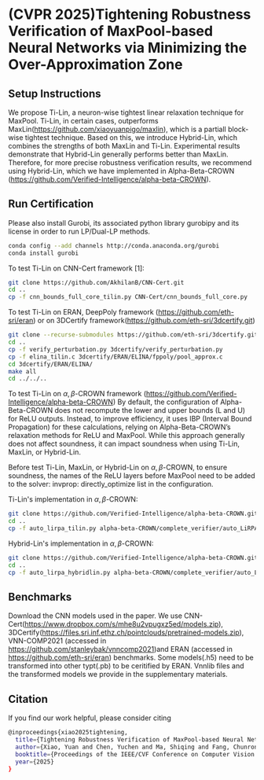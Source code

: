 
# (CVPR 2025)Tightening Robustness Verification of MaxPool-based Neural Networks via Minimizing the Over-Approximation Zone
## Setup Instructions

We propose Ti-Lin, a neuron-wise tightest linear relaxation technique for MaxPool. Ti-Lin, in certain cases, outperforms  MaxLin(https://github.com/xiaoyuanpigo/maxlin), which is a partiall block-wise tightest technique. Based on this, we introduce Hybrid-Lin, which combines the strengths of both  MaxLin and  Ti-Lin. Experimental results demonstrate that Hybrid-Lin generally performs better than MaxLin. Therefore, for more precise robustness verification results, we recommend using Hybrid-Lin, which we have implemented in Alpha-Beta-CROWN (https://github.com/Verified-Intelligence/alpha-beta-CROWN).

## Run Certification

Please also install Gurobi, its associated python library gurobipy and its license in order to run LP/Dual-LP methods.
```bash
conda config --add channels http://conda.anaconda.org/gurobi
conda install gurobi
```

To test Ti-Lin on CNN-Cert framework [1]:
```bash
git clone https://github.com/AkhilanB/CNN-Cert.git
cd ..
cp -f cnn_bounds_full_core_tilin.py CNN-Cert/cnn_bounds_full_core.py
```

To test Ti-Lin on ERAN, DeepPoly framework (https://github.com/eth-sri/eran) or on 3DCertify framework(https://github.com/eth-sri/3dcertify.git)
```bash
git clone --recurse-submodules https://github.com/eth-sri/3dcertify.git
cd ..
cp -f verify_perturbation.py 3dcertify/verify_perturbation.py 
cp -f elina_tilin.c 3dcertify/ERAN/ELINA/fppoly/pool_approx.c
cd 3dcertify/ERAN/ELINA/
make all
cd ../../..
```



To test Ti-Lin on $\alpha,\beta$-CROWN framework (https://github.com/Verified-Intelligence/alpha-beta-CROWN)
By default, the configuration of Alpha-Beta-CROWN does not recompute the lower and upper bounds (L and U) for ReLU outputs. Instead, to improve efficiency, it uses IBP (Interval Bound Propagation) for these calculations, relying on Alpha-Beta-CROWN’s relaxation methods for ReLU and MaxPool. While this approach generally does not affect soundness, it can impact soundness when using Ti-Lin, MaxLin, or Hybrid-Lin.

Before test Ti-Lin, MaxLin, or Hybrid-Lin on $\alpha,\beta$-CROWN, to ensure soundness, the names of the ReLU layers before MaxPool need to be added to the solver: invprop: directly_optimize list in the configuration.

Ti-Lin's implementation in $\alpha,\beta$-CROWN:
```bash
git clone https://github.com/Verified-Intelligence/alpha-beta-CROWN.git
cd ..
cp -f auto_lirpa_tilin.py alpha-beta-CROWN/complete_verifier/auto_LiRPA/operators/pooling.py
```


Hybrid-Lin's implementation in $\alpha,\beta$-CROWN:
```bash
git clone https://github.com/Verified-Intelligence/alpha-beta-CROWN.git
cd ..
cp -f auto_lirpa_hybridlin.py alpha-beta-CROWN/complete_verifier/auto_LiRPA/operators/pooling.py
```

## Benchmarks
Download the CNN models used in the paper. We use CNN-Cert(https://www.dropbox.com/s/mhe8u2vpugxz5ed/models.zip), 3DCertify(https://files.sri.inf.ethz.ch/pointclouds/pretrained-models.zip), VNN-COMP2021 (accessed in https://github.com/stanleybak/vnncomp2021)and ERAN (accessed in https://github.com/eth-sri/eran) benchmarks.
Some models(.h5) need to be transformed into other typt(.pb) to be ceritified by ERAN.  Vnnlib files and the transformed models we provide in the supplementary materials.




## Citation
If you find our work helpful, please consider citing 

```bash
@inproceedings{xiao2025tightening,
  title={Tightening Robustness Verification of MaxPool-based Neural Networks via Minimizing the Over-Approximation Zone},
  author={Xiao, Yuan and Chen, Yuchen and Ma, Shiqing and Fang, Chunrong and Bai, Tongtong and Gu, Mingzheng and Cheng, Yuxin and Chen, Yanwei and Chen, Zhenyu},
  booktitle={Proceedings of the IEEE/CVF Conference on Computer Vision and Pattern Recognition},
  year={2025}
}
```

